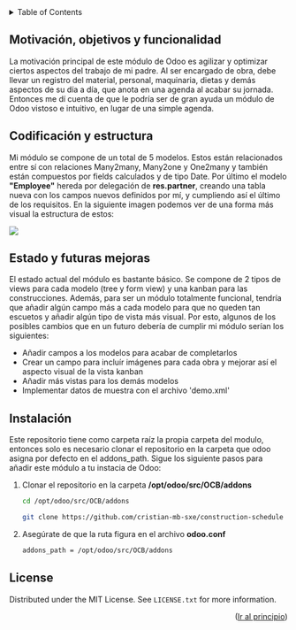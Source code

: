 <div id="top"></div>
<!-- TABLE OF CONTENTS -->
<details>
  <summary>Table of Contents</summary>
  <ol>
    <li><a href="#motivación,-objetivos-y-funcionalidad">Motivación, objetivos y funcionalidad</a></li>
    <li><a href="#codificación-y-estructura">Codificación y estructura</a></li>
    <li><a href="#contributing">Estado y futuras mejoras</a></li>
    <li><a href="#contact">Instalación</a></li>
    <li><a href="#license">License</a></li>
  </ol>
</details>



## Motivación, objetivos y funcionalidad

La motivación principal de este módulo de Odoo es agilizar y optimizar ciertos aspectos del trabajo de mi padre. Al ser encargado de obra, debe llevar un registro del material, personal, maquinaria, dietas y demás aspectos de su día a día, que anota en una agenda al acabar su jornada. Entonces me dí cuenta de que le podría ser de gran ayuda un módulo de Odoo vistoso e intuitivo, en lugar de una simple agenda. 



## Codificación y estructura

Mi módulo se compone de un total de 5 modelos. Estos están relacionados entre sí con relaciones Many2many, Many2one y One2many y también están compuestos por fields calculados y de tipo Date. Por último el modelo **"Employee"** hereda por delegación de **res.partner**, creando una tabla nueva con los campos nuevos definidos por mí, y cumpliendo así el último de los requisitos. En la siguiente imagen podemos ver de una forma más visual la estructura de estos:


<img src="https://user-images.githubusercontent.com/100152588/159137899-4c763c38-b490-4955-a65a-e93afcf0d98b.png"/>





## Estado y futuras mejoras

El estado actual del módulo es bastante básico. Se compone de 2 tipos de views para cada modelo (tree y form view) y una kanban para las construcciones. Además, para ser un módulo totalmente funcional, tendría que añadir algún campo más a cada modelo para que no queden tan escuetos y añadir algún tipo de vista más visual. Por esto, algunos de los posibles cambios que en un futuro debería de cumplir mi módulo serían los siguientes: 

  * Añadir campos a los modelos para acabar de completarlos
  * Crear un campo para incluír imágenes para cada obra y mejorar así el aspecto visual de la vista kanban
  * Añadir más vistas para los demás modelos
  * Implementar datos de muestra con el archivo 'demo.xml'
  


## Instalación

Este repositorio tiene como carpeta raíz la propia carpeta del modulo, entonces solo es necesario clonar el repositorio en la carpeta que odoo asigna por defecto en el addons_path. Sigue los siguiente pasos para añadir este módulo a tu instacia de Odoo:

1. Clonar el repositorio en la carpeta **/opt/odoo/src/OCB/addons** 
   ```sh
   cd /opt/odoo/src/OCB/addons
   
   git clone https://github.com/cristian-mb-sxe/construction-schedule
   ```
2. Asegúrate de que la ruta figura en el archivo **odoo.conf**
   ```sh
   addons_path = /opt/odoo/src/OCB/addons
   ```
   
   
## License

Distributed under the MIT License. See `LICENSE.txt` for more information.

<p align="right">(<a href="#top">Ir al principio</a>)</p>

